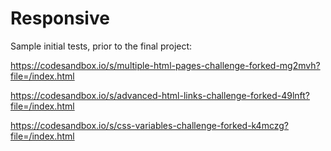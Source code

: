 # Responsive

Sample initial tests, prior to the final project:

https://codesandbox.io/s/multiple-html-pages-challenge-forked-mg2mvh?file=/index.html

https://codesandbox.io/s/advanced-html-links-challenge-forked-49lnft?file=/index.html

https://codesandbox.io/s/css-variables-challenge-forked-k4mczg?file=/index.html




